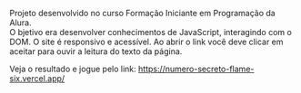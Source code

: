 Projeto desenvolvido no curso Formação Iniciante em Programação da Alura. <br>
O bjetivo era desenvolver conhecimentos de JavaScript, interagindo com o DOM. O site é responsivo e acessível. Ao abrir o link você deve clicar em aceitar para ouvir a leitura do texto da página. <br> 

Veja o resultado e jogue pelo link: https://numero-secreto-flame-six.vercel.app/ <br>
